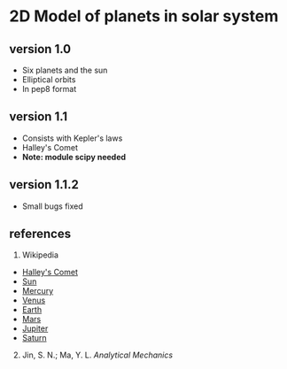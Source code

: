 # 2D Model of planets in solar system
## version 1.0
- Six planets and the sun
- Elliptical orbits
- In pep8 format
## version 1.1
- Consists with Kepler's laws
- Halley's Comet
- **Note: module scipy needed**
## version 1.1.2
- Small bugs fixed


## references
1. Wikipedia
  - [Halley's Comet](https://en.wikipedia.org/wiki/Halley%27s_Comet)
  - [Sun](https://en.wikipedia.org/wiki/Sun)
  - [Mercury](https://en.wikipedia.org/wiki/Mercury_(planet))
  - [Venus](https://en.wikipedia.org/wiki/Venus)
  - [Earth](https://en.wikipedia.org/wiki/Earth)
  - [Mars](https://en.wikipedia.org/wiki/Mars)
  - [Jupiter](https://en.wikipedia.org/wiki/Jupiter)
  - [Saturn](https://en.wikipedia.org/wiki/Saturn)
2. Jin, S. N.; Ma, Y. L. *Analytical Mechanics*
